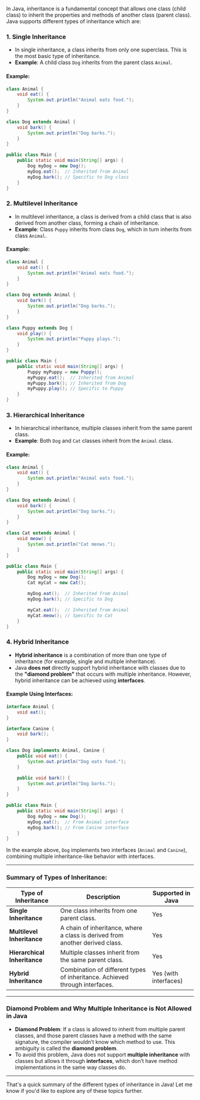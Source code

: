 In Java, inheritance is a fundamental concept that allows one class (child class) to inherit the properties and methods of another class (parent class). Java supports different types of inheritance which are:

### 1. **Single Inheritance**
- In single inheritance, a class inherits from only one superclass. This is the most basic type of inheritance.
- **Example**: A child class `Dog` inherits from the parent class `Animal`.

#### Example:
```java
class Animal {
    void eat() {
        System.out.println("Animal eats food.");
    }
}

class Dog extends Animal {
    void bark() {
        System.out.println("Dog barks.");
    }
}

public class Main {
    public static void main(String[] args) {
        Dog myDog = new Dog();
        myDog.eat();  // Inherited from Animal
        myDog.bark(); // Specific to Dog class
    }
}
```

### 2. **Multilevel Inheritance**
- In multilevel inheritance, a class is derived from a child class that is also derived from another class, forming a chain of inheritance.
- **Example**: Class `Puppy` inherits from class `Dog`, which in turn inherits from class `Animal`.

#### Example:
```java
class Animal {
    void eat() {
        System.out.println("Animal eats food.");
    }
}

class Dog extends Animal {
    void bark() {
        System.out.println("Dog barks.");
    }
}

class Puppy extends Dog {
    void play() {
        System.out.println("Puppy plays.");
    }
}

public class Main {
    public static void main(String[] args) {
        Puppy myPuppy = new Puppy();
        myPuppy.eat();  // Inherited from Animal
        myPuppy.bark(); // Inherited from Dog
        myPuppy.play(); // Specific to Puppy
    }
}
```

### 3. **Hierarchical Inheritance**
- In hierarchical inheritance, multiple classes inherit from the same parent class.
- **Example**: Both `Dog` and `Cat` classes inherit from the `Animal` class.

#### Example:
```java
class Animal {
    void eat() {
        System.out.println("Animal eats food.");
    }
}

class Dog extends Animal {
    void bark() {
        System.out.println("Dog barks.");
    }
}

class Cat extends Animal {
    void meow() {
        System.out.println("Cat meows.");
    }
}

public class Main {
    public static void main(String[] args) {
        Dog myDog = new Dog();
        Cat myCat = new Cat();

        myDog.eat();  // Inherited from Animal
        myDog.bark(); // Specific to Dog

        myCat.eat();  // Inherited from Animal
        myCat.meow(); // Specific to Cat
    }
}
```

### 4. **Hybrid Inheritance**
- **Hybrid inheritance** is a combination of more than one type of inheritance (for example, single and multiple inheritance).
- Java **does not** directly support hybrid inheritance with classes due to the **"diamond problem"** that occurs with multiple inheritance. However, hybrid inheritance can be achieved using **interfaces**.
  
#### Example Using Interfaces:
```java
interface Animal {
    void eat();
}

interface Canine {
    void bark();
}

class Dog implements Animal, Canine {
    public void eat() {
        System.out.println("Dog eats food.");
    }

    public void bark() {
        System.out.println("Dog barks.");
    }
}

public class Main {
    public static void main(String[] args) {
        Dog myDog = new Dog();
        myDog.eat();  // From Animal interface
        myDog.bark(); // From Canine interface
    }
}
```
In the example above, `Dog` implements two interfaces (`Animal` and `Canine`), combining multiple inheritance-like behavior with interfaces.

---

### Summary of Types of Inheritance:

| **Type of Inheritance**  | **Description**                                                                 | **Supported in Java**   |
|--------------------------|---------------------------------------------------------------------------------|-------------------------|
| **Single Inheritance**    | One class inherits from one parent class.                                        | Yes                     |
| **Multilevel Inheritance**| A chain of inheritance, where a class is derived from another derived class.     | Yes                     |
| **Hierarchical Inheritance** | Multiple classes inherit from the same parent class.                         | Yes                     |
| **Hybrid Inheritance**    | Combination of different types of inheritance. Achieved through interfaces.      | Yes (with interfaces)    |

---

### **Diamond Problem and Why Multiple Inheritance is Not Allowed in Java**
- **Diamond Problem**: If a class is allowed to inherit from multiple parent classes, and those parent classes have a method with the same signature, the compiler wouldn’t know which method to use. This ambiguity is called the **diamond problem**.
- To avoid this problem, Java does not support **multiple inheritance** with classes but allows it through **interfaces**, which don’t have method implementations in the same way classes do.

---

That's a quick summary of the different types of inheritance in Java! Let me know if you'd like to explore any of these topics further.